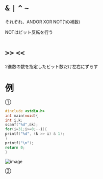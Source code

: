 # ```&``` ```|``` ```^``` ```~```

それぞれ、ANDOR XOR NOT(1の補数)


NOTはビット反転を行う

# ```>>``` ```<<```


2進数の数を指定したビット数だけ左右にずらす


# 例


➀

```c
#include <stdio.h>
int main(void){
int i,k;
scanf("%d",&k);
for(i=31;i>=0;--i){
printf("%d", (k >> i) & 1);
}
printf("\n");
return 0;
}
```
![image](https://user-images.githubusercontent.com/82156802/136688969-269560af-a439-493a-add1-5914cd8fb6c9.png)

➁

```c
```
